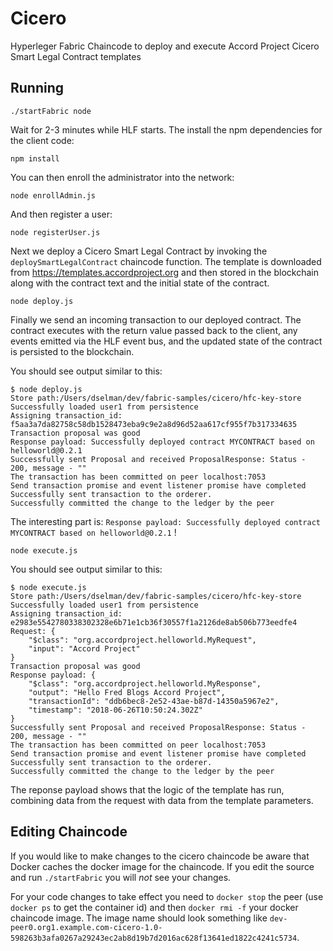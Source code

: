 # Cicero
Hyperleger Fabric Chaincode to deploy and execute Accord Project Cicero Smart Legal Contract templates

## Running

```
./startFabric node
```

Wait for 2-3 minutes while HLF starts. The install the npm dependencies for the client code:

```
npm install
```

You can then enroll the administrator into the network:

```
node enrollAdmin.js
```

And then register a user:

```
node registerUser.js
```

Next we deploy a Cicero Smart Legal Contract by invoking the `deploySmartLegalContract` chaincode function. 
The template is downloaded from https://templates.accordproject.org and then stored in the blockchain along 
with the contract text and the initial state of the contract.

```
node deploy.js
```

Finally we send an incoming transaction to our deployed contract. The contract executes with the return value passed back to the client, any events emitted via the HLF event bus, and the updated state of the contract is persisted to the blockchain.

You should see output similar to this:

```
$ node deploy.js 
Store path:/Users/dselman/dev/fabric-samples/cicero/hfc-key-store
Successfully loaded user1 from persistence
Assigning transaction_id:  f5aa3a7da82758c58db1528473eba9c9e2a8d96d52aa617cf955f7b317334635
Transaction proposal was good
Response payload: Successfully deployed contract MYCONTRACT based on helloworld@0.2.1
Successfully sent Proposal and received ProposalResponse: Status - 200, message - ""
The transaction has been committed on peer localhost:7053
Send transaction promise and event listener promise have completed
Successfully sent transaction to the orderer.
Successfully committed the change to the ledger by the peer
```

The interesting part is: `Response payload: Successfully deployed contract MYCONTRACT based on helloworld@0.2.1` !

```
node execute.js
```

You should see output similar to this:

```
$ node execute.js
Store path:/Users/dselman/dev/fabric-samples/cicero/hfc-key-store
Successfully loaded user1 from persistence
Assigning transaction_id:  e2983e5542780338302328e6b71e1cb36f30557f1a2126de8ab506b773eedfe4
Request: {
    "$class": "org.accordproject.helloworld.MyRequest",
    "input": "Accord Project"
}
Transaction proposal was good
Response payload: {
    "$class": "org.accordproject.helloworld.MyResponse",
    "output": "Hello Fred Blogs Accord Project",
    "transactionId": "ddb6bec8-2e52-43ae-b87d-14350a5967e2",
    "timestamp": "2018-06-26T10:50:24.302Z"
}
Successfully sent Proposal and received ProposalResponse: Status - 200, message - ""
The transaction has been committed on peer localhost:7053
Send transaction promise and event listener promise have completed
Successfully sent transaction to the orderer.
Successfully committed the change to the ledger by the peer
```

The reponse payload shows that the logic of the template has run, combining data from the request with data from the template parameters.

## Editing Chaincode

If you would like to make changes to the cicero chaincode be aware that Docker caches the docker image for the chaincode. If you edit the source and run `./startFabric` you will *not* see your changes.

For your code changes to take effect you need to `docker stop` the peer (use `docker ps` to get the container id) and then `docker rmi -f` your docker chaincode image. The image name should look something like `dev-peer0.org1.example.com-cicero-1.0-598263b3afa0267a29243ec2ab8d19b7d2016ac628f13641ed1822c4241c5734`.